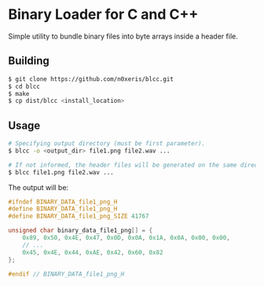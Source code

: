 # Binary Loader for C and C++

Simple utility to bundle binary files into byte arrays inside a header file.

## Building
```sh
$ git clone https://github.com/n0xeris/blcc.git
$ cd blcc
$ make
$ cp dist/blcc <install_location>
```

## Usage
```sh
# Specifying output directory (must be first parameter).
$ blcc -o <output_dir> file1.png file2.wav ...

# If not informed, the header files will be generated on the same directory.
$ blcc file1.png file2.wav ...
```

The output will be:
```c
#ifndef BINARY_DATA_file1_png_H
#define BINARY_DATA_file1_png_H
#define BINARY_DATA_file1_png_SIZE 41767

unsigned char binary_data_file1_png[] = {
	0x89, 0x50, 0x4E, 0x47, 0x0D, 0x0A, 0x1A, 0x0A, 0x00, 0x00,
	// ...
	0x45, 0x4E, 0x44, 0xAE, 0x42, 0x60, 0x82
};

#endif // BINARY_DATA_file1_png_H
```
